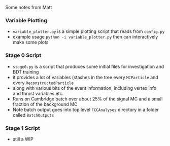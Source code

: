 Some notes from Matt

### Variable Plotting

 - `variable_plotter.py` is a simple plotting script that reads from `config.py`
 - example usage `python -i variable_plotter.py` then can interactively make some plots

### Stage 0 Script

 - `stage0.py` is a script that produces some initial files for investigation and BDT training
 - it provides a lot of variables (stashes in the tree every `MCParticle` and every `ReconstructedParticle`
 - along with various bits of the event information, including vertex info and thrust variables etc.
 - Runs on Cambridge batch over about 25% of the signal MC and a small fraction of the background MC
 - Note batch output goes into top level `FCCAnalyses` directory in a folder called `BatchOutputs`

### Stage 1 Script

 - still a WIP

